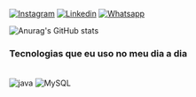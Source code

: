 [![Instagram](https://img.shields.io/badge/Instagram-E4405F?style=for-the-badge&logo=instagram&logoColor=white)](https://www.instagram.com/ygoralvis/)
[![Linkedin](https://img.shields.io/badge/LinkedIn-0077B5?style=for-the-badge&logo=linkedin&logoColor=white)](https://www.linkedin.com/in/ygor-alves-7041a6234/)
[![Whatsapp](https://img.shields.io/badge/WhatsApp-25D366?style=for-the-badge&logo=whatsapp&logoColor=white)](https://api.whatsapp.com/send?phone=5581988028647)

![Anurag's GitHub stats](https://github-readme-stats.vercel.app/api?username=dev-ygor&show_icons=true&theme=dark)

### Tecnologias que eu uso no meu dia a dia

<div style = "display: inline_block"><br/>
<img align = "center" alt = "java" src = "https://img.shields.io/badge/Java-ED8B00?style=for-the-badge&logo=java&logoColor=white" >
<img align = "center" alt = "MySQL" src = "https://img.shields.io/badge/MySQL-00000F?style=for-the-badge&logo=mysql&logoColor=white" >
</div>
